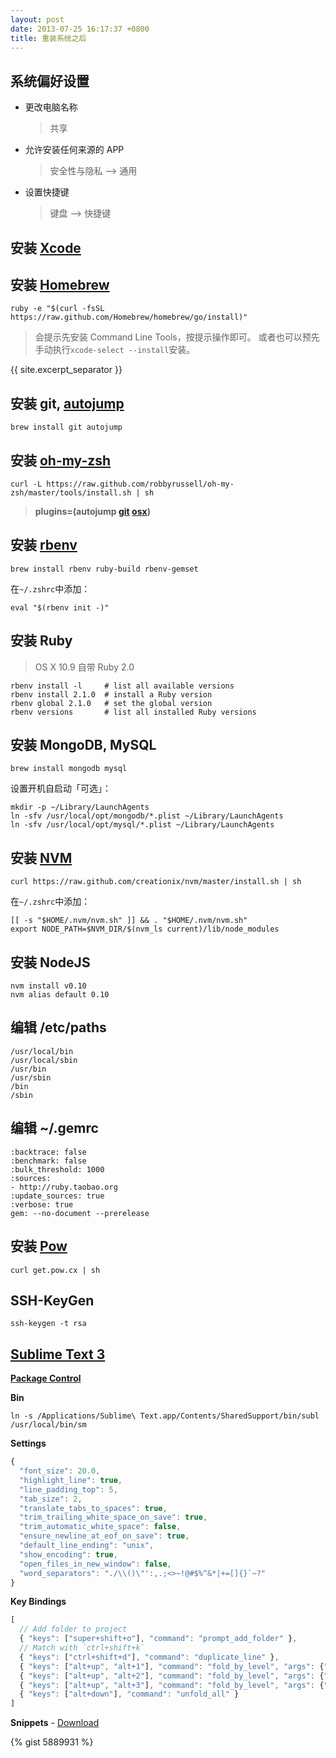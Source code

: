 ```yaml
---
layout: post
date: 2013-07-25 16:17:37 +0800
title: 重装系统之后
---
```


## 系统偏好设置

* 更改电脑名称

  > 共享

* 允许安装任何来源的 APP

  > 安全性与隐私 --&gt; 通用

* 设置快捷键

  > 键盘 --&gt; 快捷键


## 安装 [Xcode][]

## 安装 [Homebrew][]

```
ruby -e "$(curl -fsSL https://raw.github.com/Homebrew/homebrew/go/install)"
```

> 会提示先安装 Command Line Tools，按提示操作即可。
> 或者也可以预先手动执行`xcode-select --install`安装。

{{ site.excerpt_separator }}

## 安装 git, [autojump][]

```
brew install git autojump
```

## 安装 [oh-my-zsh][]

```
curl -L https://raw.github.com/robbyrussell/oh-my-zsh/master/tools/install.sh | sh
```

> __plugins=(autojump [git][] [osx][])__

## 安装 [rbenv][]

```
brew install rbenv ruby-build rbenv-gemset
```

在`~/.zshrc`中添加：

```
eval "$(rbenv init -)"
```

## 安装 Ruby

> OS X 10.9 自带 Ruby 2.0

```
rbenv install -l     # list all available versions
rbenv install 2.1.0  # install a Ruby version
rbenv global 2.1.0   # set the global version
rbenv versions       # list all installed Ruby versions
```

## 安装 MongoDB, MySQL

```
brew install mongodb mysql
```

设置开机自启动「可选」：

```
mkdir -p ~/Library/LaunchAgents
ln -sfv /usr/local/opt/mongodb/*.plist ~/Library/LaunchAgents
ln -sfv /usr/local/opt/mysql/*.plist ~/Library/LaunchAgents
```

<a id="nodejs"></a>

## 安装 [NVM][]

```
curl https://raw.github.com/creationix/nvm/master/install.sh | sh
```

在`~/.zshrc`中添加：

```
[[ -s "$HOME/.nvm/nvm.sh" ]] && . "$HOME/.nvm/nvm.sh"
export NODE_PATH=$NVM_DIR/$(nvm_ls current)/lib/node_modules
```

## 安装 NodeJS

```
nvm install v0.10
nvm alias default 0.10
```

## 编辑 /etc/paths

```
/usr/local/bin
/usr/local/sbin
/usr/bin
/usr/sbin
/bin
/sbin
```

## 编辑 ~/.gemrc

```
:backtrace: false
:benchmark: false
:bulk_threshold: 1000
:sources:
- http://ruby.taobao.org
:update_sources: true
:verbose: true
gem: --no-document --prerelease
```

## 安装 [Pow][]

```
curl get.pow.cx | sh
```

## SSH-KeyGen

```
ssh-keygen -t rsa
```

<a id="sm"></a>

## [Sublime Text 3][]

[__Package Control__][]

__Bin__

```
ln -s /Applications/Sublime\ Text.app/Contents/SharedSupport/bin/subl /usr/local/bin/sm
```

__Settings__

```js
{
  "font_size": 20.0,
  "highlight_line": true,
  "line_padding_top": 5,
  "tab_size": 2,
  "translate_tabs_to_spaces": true,
  "trim_trailing_white_space_on_save": true,
  "trim_automatic_white_space": false,
  "ensure_newline_at_eof_on_save": true,
  "default_line_ending": "unix",
  "show_encoding": true,
  "open_files_in_new_window": false,
  "word_separators": "./\\()\"':,.;<>~!@#$%^&*|+=[]{}`~?"
}
```

__Key Bindings__

```js
[
  // Add folder to project
  { "keys": ["super+shift+o"], "command": "prompt_add_folder" },
  // Match with `ctrl+shift+k`
  { "keys": ["ctrl+shift+d"], "command": "duplicate_line" },
  { "keys": ["alt+up", "alt+1"], "command": "fold_by_level", "args": {"level": 1} },
  { "keys": ["alt+up", "alt+2"], "command": "fold_by_level", "args": {"level": 2} },
  { "keys": ["alt+up", "alt+3"], "command": "fold_by_level", "args": {"level": 3} },
  { "keys": ["alt+down"], "command": "unfold_all" }
]
```

__Snippets__ - [Download][]

{% gist 5889931 %}


[Xcode]: https://developer.apple.com/xcode/
[Homebrew]: http://brew.sh/
[autojump]: https://github.com/joelthelion/autojump
[oh-my-zsh]: https://github.com/robbyrussell/oh-my-zsh
[git]: http://jasonm23.github.io/oh-my-git-aliases.html
[osx]: https://github.com/robbyrussell/oh-my-zsh/wiki/Plugins#wiki-osx
[rbenv]: https://github.com/sstephenson/rbenv
[NVM]: https://github.com/creationix/nvm
[Pow]: http://pow.cx/
[Sublime Text 3]: http://www.sublimetext.com/3
[__Package Control__]: https://sublime.wbond.net/installation
[Download]: https://gist.github.com/jsw0528/5889931/download
